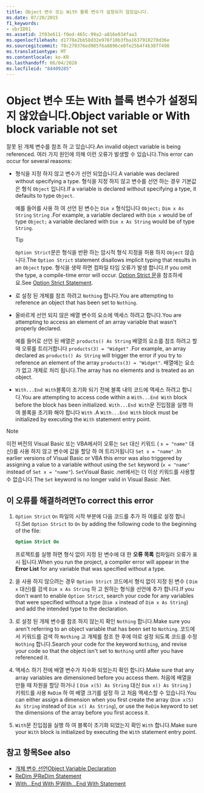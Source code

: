 ```yaml
---
title: Object 변수 또는 With 블록 변수가 설정되지 않았습니다.
ms.date: 07/20/2015
f1_keywords:
- vbrID91
ms.assetid: 2f03e611-f0ed-465c-99a2-a816e034faa3
ms.openlocfilehash: d1778e2bb58d32e976f10b3fba1637918278d36e
ms.sourcegitcommit: f8c270376ed905f6a8896ce0fe25b4f4b38ff498
ms.translationtype: MT
ms.contentlocale: ko-KR
ms.lasthandoff: 06/04/2020
ms.locfileid: "84409285"
---
```

# <a name="object-variable-or-with-block-variable-not-set"></a><span data-ttu-id="318c5-102">Object 변수 또는 With 블록 변수가 설정되지 않았습니다.</span><span class="sxs-lookup"><span data-stu-id="318c5-102">Object variable or With block variable not set</span></span>
<span data-ttu-id="318c5-103">잘못 된 개체 변수를 참조 하 고 있습니다.</span><span class="sxs-lookup"><span data-stu-id="318c5-103">An invalid object variable is being referenced.</span></span>   <span data-ttu-id="318c5-104">여러 가지 원인에 의해 이런 오류가 발생할 수 있습니다.</span><span class="sxs-lookup"><span data-stu-id="318c5-104">This error can occur for several reasons:</span></span>

- <span data-ttu-id="318c5-105">형식을 지정 하지 않고 변수가 선언 되었습니다.</span><span class="sxs-lookup"><span data-stu-id="318c5-105">A variable was declared without specifying a type.</span></span> <span data-ttu-id="318c5-106">형식을 지정 하지 않고 변수를 선언 하는 경우 기본값은 형식 `Object` 입니다.</span><span class="sxs-lookup"><span data-stu-id="318c5-106">If a variable is declared without specifying a type, it defaults to type `Object`.</span></span>

    <span data-ttu-id="318c5-107">예를 들어를 사용 하 여 선언 된 변수는 `Dim x` 형식입니다 `Object;` `Dim x As String` `String` .</span><span class="sxs-lookup"><span data-stu-id="318c5-107">For example, a variable declared with `Dim x` would be of type `Object;` a variable declared with `Dim x As String` would be of type `String`.</span></span>

    > [!TIP]
    > <span data-ttu-id="318c5-108">`Option Strict`문은 형식을 반환 하는 암시적 형식 지정을 허용 하지 `Object` 않습니다.</span><span class="sxs-lookup"><span data-stu-id="318c5-108">The `Option Strict` statement disallows implicit typing that results in an `Object` type.</span></span> <span data-ttu-id="318c5-109">형식을 생략 하면 컴파일 타임 오류가 발생 합니다.</span><span class="sxs-lookup"><span data-stu-id="318c5-109">If you omit the type, a compile-time error will occur.</span></span> <span data-ttu-id="318c5-110">[Option Strict 문](../statements/option-strict-statement.md)을 참조하세요.</span><span class="sxs-lookup"><span data-stu-id="318c5-110">See [Option Strict Statement](../statements/option-strict-statement.md).</span></span>

- <span data-ttu-id="318c5-111">로 설정 된 개체를 참조 하려고 `Nothing` 합니다.</span><span class="sxs-lookup"><span data-stu-id="318c5-111">You are attempting to reference an object that has been set to `Nothing`.</span></span>

- <span data-ttu-id="318c5-112">올바르게 선언 되지 않은 배열 변수의 요소에 액세스 하려고 합니다.</span><span class="sxs-lookup"><span data-stu-id="318c5-112">You are attempting to access an element of an array variable that wasn't properly declared.</span></span>

    <span data-ttu-id="318c5-113">예를 들어로 선언 된 배열은 `products() As String` 배열의 요소를 참조 하려고 할 때 오류를 트리거합니다 `products(3) = "Widget"` .</span><span class="sxs-lookup"><span data-stu-id="318c5-113">For example, an array declared as `products() As String` will trigger the error if you try to reference an element of the array `products(3) = "Widget"`.</span></span> <span data-ttu-id="318c5-114">배열에는 요소가 없고 개체로 처리 됩니다.</span><span class="sxs-lookup"><span data-stu-id="318c5-114">The array has no elements and is treated as an object.</span></span>

- <span data-ttu-id="318c5-115">`With...End With`블록이 초기화 되기 전에 블록 내의 코드에 액세스 하려고 합니다.</span><span class="sxs-lookup"><span data-stu-id="318c5-115">You are attempting to access code within a `With...End With` block before the block has been initialized.</span></span>   <span data-ttu-id="318c5-116">`With...End With`문 진입점을 실행 하 여 블록을 초기화 해야 합니다 `With` .</span><span class="sxs-lookup"><span data-stu-id="318c5-116">A `With...End With` block must be initialized by executing the `With` statement entry point.</span></span>

> [!NOTE]
> <span data-ttu-id="318c5-117">이전 버전의 Visual Basic 또는 VBA에서이 오류는 `Set` 대신 키워드 ( `x = "name"` 대신)를 사용 하지 않고 변수에 값을 할당 하 여 트리거됩니다 `Set x = "name"` .</span><span class="sxs-lookup"><span data-stu-id="318c5-117">In earlier versions of Visual Basic or VBA this error was also triggered by assigning a value to a variable without using the `Set` keyword (`x = "name"` instead of `Set x = "name"`).</span></span> <span data-ttu-id="318c5-118">`Set`Visual Basic .net에서는 더 이상 키워드를 사용할 수 없습니다.</span><span class="sxs-lookup"><span data-stu-id="318c5-118">The `Set` keyword is no longer valid in Visual Basic .Net.</span></span>

## <a name="to-correct-this-error"></a><span data-ttu-id="318c5-119">이 오류를 해결하려면</span><span class="sxs-lookup"><span data-stu-id="318c5-119">To correct this error</span></span>

1. <span data-ttu-id="318c5-120">`Option Strict` `On` 파일의 시작 부분에 다음 코드를 추가 하 여를로 설정 합니다.</span><span class="sxs-lookup"><span data-stu-id="318c5-120">Set `Option Strict` to `On` by adding the following code to the beginning of the file:</span></span>

    ```vb
    Option Strict On
    ```

    <span data-ttu-id="318c5-121">프로젝트를 실행 하면 형식 없이 지정 된 변수에 대 한 **오류 목록** 컴파일러 오류가 표시 됩니다.</span><span class="sxs-lookup"><span data-stu-id="318c5-121">When you run the project, a compiler error will appear in the **Error List** for any variable that was specified without a type.</span></span>

2. <span data-ttu-id="318c5-122">을 사용 하지 않으려는 경우 `Option Strict` 코드에서 형식 없이 지정 된 변수 ( `Dim x` 대신)를 검색 `Dim x As String` 하 고 원하는 형식을 선언에 추가 합니다.</span><span class="sxs-lookup"><span data-stu-id="318c5-122">If you don't want to enable `Option Strict`, search your code for any variables that were specified without a type (`Dim x` instead of `Dim x As String`) and add the intended type to the declaration.</span></span>

3. <span data-ttu-id="318c5-123">로 설정 된 개체 변수를 참조 하지 않는지 확인 `Nothing` 합니다.</span><span class="sxs-lookup"><span data-stu-id="318c5-123">Make sure you aren't referring to  an object variable that has been set to `Nothing`.</span></span>  <span data-ttu-id="318c5-124">코드에서 키워드를 검색 하 `Nothing` 고 개체를 참조 한 후에 야로 설정 되도록 코드를 수정 `Nothing` 합니다.</span><span class="sxs-lookup"><span data-stu-id="318c5-124">Search your code for the keyword `Nothing`, and revise your code so that the object isn't set to `Nothing` until after you have referenced it.</span></span>

4. <span data-ttu-id="318c5-125">액세스 하기 전에 배열 변수가 치수화 되었는지 확인 합니다.</span><span class="sxs-lookup"><span data-stu-id="318c5-125">Make sure that any array  variables are dimensioned before you access them.</span></span> <span data-ttu-id="318c5-126">처음에 배열을 만들 때 차원을 할당 하거나 ( `Dim x(5) As String` 대신 `Dim x() As String` ) 키워드를 사용 `ReDim` 하 여 배열 크기를 설정 하 고 처음 액세스할 수 있습니다.</span><span class="sxs-lookup"><span data-stu-id="318c5-126">You can either assign a dimension when you first create the array (`Dim x(5) As String` instead of `Dim x() As String`), or use the `ReDim` keyword to set the dimensions of the array before you first access it.</span></span>

5. <span data-ttu-id="318c5-127">`With`문 진입점을 실행 하 여 블록이 초기화 되었는지 확인 `With` 합니다.</span><span class="sxs-lookup"><span data-stu-id="318c5-127">Make sure your `With` block is initialized by executing the `With` statement entry point.</span></span>

## <a name="see-also"></a><span data-ttu-id="318c5-128">참고 항목</span><span class="sxs-lookup"><span data-stu-id="318c5-128">See also</span></span>

- [<span data-ttu-id="318c5-129">개체 변수 선언</span><span class="sxs-lookup"><span data-stu-id="318c5-129">Object Variable Declaration</span></span>](../../programming-guide/language-features/variables/object-variable-declaration.md)
- [<span data-ttu-id="318c5-130">ReDim 문</span><span class="sxs-lookup"><span data-stu-id="318c5-130">ReDim Statement</span></span>](../statements/redim-statement.md)
- [<span data-ttu-id="318c5-131">With...End With 문</span><span class="sxs-lookup"><span data-stu-id="318c5-131">With...End With Statement</span></span>](../statements/with-end-with-statement.md)
